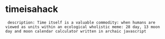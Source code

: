 # timeisahack
     description: Time itself is a valuable commodity: when humans are viewed as units within an ecological wholistic meme: 28 day, 13 moon day and moon calendar calculator written in archaic javascript
